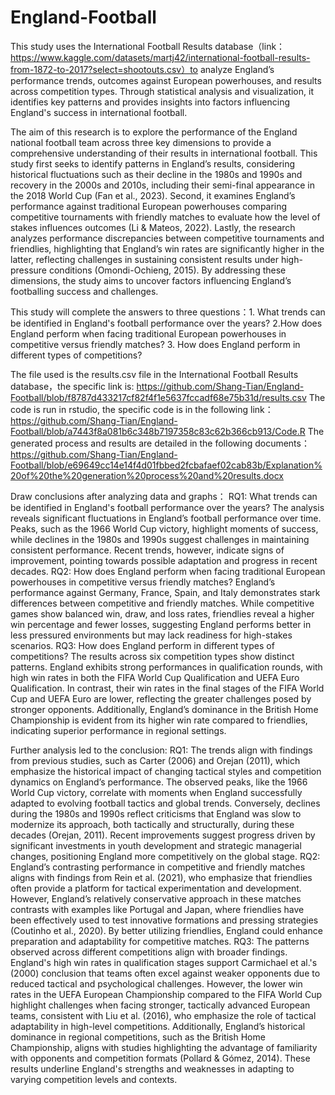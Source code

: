 # England-Football
This study uses the International Football Results database（link：https://www.kaggle.com/datasets/martj42/international-football-results-from-1872-to-2017?select=shootouts.csv）to analyze England’s performance trends, outcomes against European powerhouses, and results across competition types. Through statistical analysis and visualization, it identifies key patterns and provides insights into factors influencing England's success in international football.

The aim of this research is to explore the performance of the England national football team across three key dimensions to provide a comprehensive understanding of their results in international football. This study first seeks to identify patterns in England’s results, considering historical fluctuations such as their decline in the 1980s and 1990s and recovery in the 2000s and 2010s, including their semi-final appearance in the 2018 World Cup (Fan et al., 2023). Second, it examines England’s performance against traditional European powerhouses comparing competitive tournaments with friendly matches to evaluate how the level of stakes influences outcomes (Li & Mateos, 2022). Lastly, the research analyzes performance discrepancies between competitive tournaments and friendlies, highlighting that England’s win rates are significantly higher in the latter, reflecting challenges in sustaining consistent results under high-pressure conditions (Omondi-Ochieng, 2015). By addressing these dimensions, the study aims to uncover factors influencing England’s footballing success and challenges.

This study will complete the answers to three questions：1.	What trends can be identified in England's football performance over the years? 2.How does England perform when facing traditional European powerhouses in competitive versus friendly matches? 3.	How does England perform in different types of competitions?

The file used is the results.csv file in the International Football Results database，the specific link is: https://github.com/Shang-Tian/England-Football/blob/f8787d433217cf82f4f1e5637fccadf68e75b31d/results.csv
The code is run in rstudio, the specific code is in the following link：https://github.com/Shang-Tian/England-Football/blob/a7443f8a081b6c348b7197358c83c62b366cb913/Code.R
The generated process and results are detailed in the following documents： https://github.com/Shang-Tian/England-Football/blob/e69649cc14e14f4d01fbbed2fcbafaef02cab83b/Explanation%20of%20the%20generation%20process%20and%20results.docx

Draw conclusions after analyzing data and graphs：
RQ1: What trends can be identified in England's football performance over the years? The analysis reveals significant fluctuations in England’s football performance over time. Peaks, such as the 1966 World Cup victory, highlight moments of success, while declines in the 1980s and 1990s suggest challenges in maintaining consistent performance. Recent trends, however, indicate signs of improvement, pointing towards possible adaptation and progress in recent decades.
RQ2: How does England perform when facing traditional European powerhouses in competitive versus friendly matches? England’s performance against Germany, France, Spain, and Italy demonstrates stark differences between competitive and friendly matches. While competitive games show balanced win, draw, and loss rates, friendlies reveal a higher win percentage and fewer losses, suggesting England performs better in less pressured environments but may lack readiness for high-stakes scenarios.
RQ3: How does England perform in different types of competitions? The results across six competition types show distinct patterns. England exhibits strong performances in qualification rounds, with high win rates in both the FIFA World Cup Qualification and UEFA Euro Qualification. In contrast, their win rates in the final stages of the FIFA World Cup and UEFA Euro are lower, reflecting the greater challenges posed by stronger opponents. Additionally, England’s dominance in the British Home Championship is evident from its higher win rate compared to friendlies, indicating superior performance in regional settings.

Further analysis led to the conclusion:
RQ1: The trends align with findings from previous studies, such as Carter (2006) and Orejan (2011), which emphasize the historical impact of changing tactical styles and competition dynamics on England’s performance. The observed peaks, like the 1966 World Cup victory, correlate with moments when England successfully adapted to evolving football tactics and global trends. Conversely, declines during the 1980s and 1990s reflect criticisms that England was slow to modernize its approach, both tactically and structurally, during these decades (Orejan, 2011). Recent improvements suggest progress driven by significant investments in youth development and strategic managerial changes, positioning England more competitively on the global stage.
RQ2: England’s contrasting performance in competitive and friendly matches aligns with findings from Rein et al. (2021), who emphasize that friendlies often provide a platform for tactical experimentation and development. However, England’s relatively conservative approach in these matches contrasts with examples like Portugal and Japan, where friendlies have been effectively used to test innovative formations and pressing strategies (Coutinho et al., 2020). By better utilizing friendlies, England could enhance preparation and adaptability for competitive matches.
RQ3: The patterns observed across different competitions align with broader findings. England's high win rates in qualification stages support Carmichael et al.'s (2000) conclusion that teams often excel against weaker opponents due to reduced tactical and psychological challenges. However, the lower win rates in the UEFA European Championship compared to the FIFA World Cup highlight challenges when facing stronger, tactically advanced European teams, consistent with Liu et al. (2016), who emphasize the role of tactical adaptability in high-level competitions. Additionally, England’s historical dominance in regional competitions, such as the British Home Championship, aligns with studies highlighting the advantage of familiarity with opponents and competition formats (Pollard & Gómez, 2014). These results underline England's strengths and weaknesses in adapting to varying competition levels and contexts.
